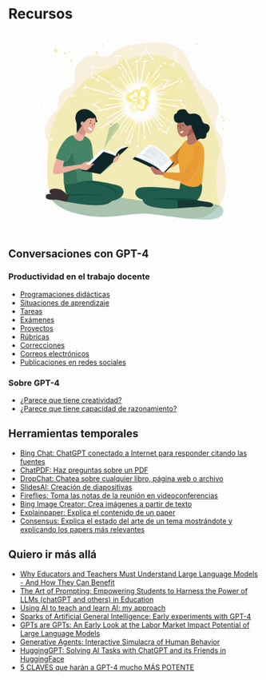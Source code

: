 # Recursos

<p align="center">
<img src="https://github.com/davidlms/formacion-profesorado-llm/blob/main/assets/resources.png?raw=true" alt="Logo" width="400">
</p>

## Conversaciones con GPT-4

### Productividad en el trabajo docente

* [Programaciones didácticas](./chats/programaciondidactica.html)
* [Situaciones de aprendizaje](./chats/situacionaprendizaje.html)
* [Tareas](./chats/tareas.html)
* [Exámenes](./chats/examenes.html)
* [Proyectos](./chats/proyectos.html)
* [Rúbricas](./chats/rubricas.html)
* [Correcciones](./chats/correcciones.html)
* [Correos electrónicos](./chats/email.html)
* [Publicaciones en redes sociales](./chats/rrss.html)

### Sobre GPT-4

* [¿Parece que tiene creatividad?](./chats/creatividad.html)
* [¿Parece que tiene capacidad de razonamiento?](./chats/razonamiento.html)

## Herramientas temporales

* [Bing Chat: ChatGPT conectado a Internet para responder citando las fuentes](https://www.microsoft.com/es-es/bing)
* [ChatPDF: Haz preguntas sobre un PDF](https://www.chatpdf.com)
* [DropChat: Chatea sobre cualquier libro, página web o archivo](https://app.dropchat.co)
* [SlidesAI: Creación de diapositivas](https://workspace.google.com/marketplace/app/slidesaiio_create_slides_with_ai/904276957168)
* [Fireflies: Toma las notas de la reunión en videoconferencias](https://fireflies.ai)
* [Bing Image Creator: Crea imágenes a partir de texto](https://www.bing.com/create)
* [Explainpaper: Explica el contenido de un paper](https://www.explainpaper.com)
* [Consensus: Explica el estado del arte de un tema mostrándote y explicando los papers más relevantes](https://consensus.app)

## Quiero ir más allá

* [Why Educators and Teachers Must Understand Large Language Models - And How They Can Benefit](https://www.linkedin.com/pulse/why-educators-teachers-must-understand-large-language-linares-phd?trk=news-guest_share-article)
* [The Art of Prompting: Empowering Students to Harness the Power of LLMs (chatGPT and others) in Education](https://www.linkedin.com/pulse/art-prompting-empowering-students-harness-power-llms-linares-phd?trk=news-guest_share-article)
* [Using AI to teach and learn AI: my approach](https://www.linkedin.com/pulse/using-ai-teach-learn-my-approach-jordi-linares-phd?trk=news-guest_share-article)
* [Sparks of Artificial General Intelligence: Early experiments with GPT-4](https://arxiv.org/abs/2303.12712)
* [GPTs are GPTs: An Early Look at the Labor Market Impact Potential of Large Language Models](https://arxiv.org/abs/2303.10130)
* [Generative Agents: Interactive Simulacra of Human Behavior](https://arxiv.org/abs/2304.03442)
* [HuggingGPT: Solving AI Tasks with ChatGPT and its Friends in HuggingFace](https://arxiv.org/abs/2303.17580)
* [5 CLAVES que harán a GPT-4 mucho MÁS POTENTE](https://www.youtube.com/watch?v=rXU9pkk0dQI)
